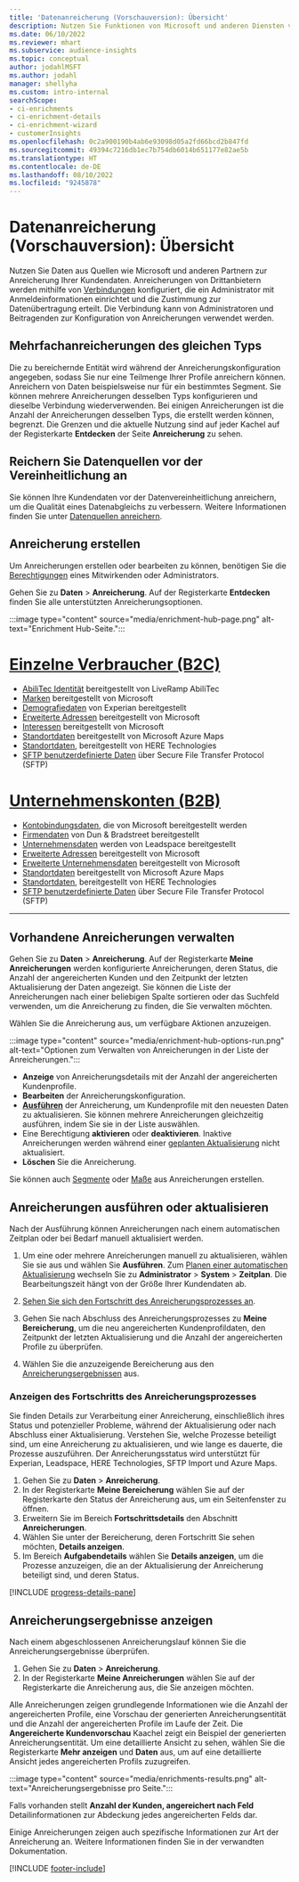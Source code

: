 ```yaml
---
title: 'Datenanreicherung (Vorschauversion): Übersicht'
description: Nutzen Sie Funktionen von Microsoft und anderen Diensten von Drittanbietern, um Ihre Kundendaten anzureichern.
ms.date: 06/10/2022
ms.reviewer: mhart
ms.subservice: audience-insights
ms.topic: conceptual
author: jodahlMSFT
ms.author: jodahl
manager: shellyha
ms.custom: intro-internal
searchScope:
- ci-enrichments
- ci-enrichment-details
- ci-enrichment-wizard
- customerInsights
ms.openlocfilehash: 0c2a900190b4ab6e93098d05a2fd66bcd2b847fd
ms.sourcegitcommit: 49394c7216db1ec7b754db6014b651177e82ae5b
ms.translationtype: HT
ms.contentlocale: de-DE
ms.lasthandoff: 08/10/2022
ms.locfileid: "9245878"
---
```

# <a name="data-enrichment-preview-overview"></a>Datenanreicherung (Vorschauversion): Übersicht

Nutzen Sie Daten aus Quellen wie Microsoft und anderen Partnern zur Anreicherung Ihrer Kundendaten. Anreicherungen von Drittanbietern werden mithilfe von [Verbindungen](connections.md) konfiguriert, die ein Administrator mit Anmeldeinformationen einrichtet und die Zustimmung zur Datenübertragung erteilt. Die Verbindung kann von Administratoren und Beitragenden zur Konfiguration von Anreicherungen verwendet werden.  

## <a name="multiple-enrichments-of-the-same-type"></a>Mehrfachanreicherungen des gleichen Typs

Die zu bereichernde Entität wird während der Anreicherungskonfiguration angegeben, sodass Sie nur eine Teilmenge Ihrer Profile anreichern können. Anreichern von Daten beispielsweise nur für ein bestimmtes Segment. Sie können mehrere Anreicherungen desselben Typs konfigurieren und dieselbe Verbindung wiederverwenden. Bei einigen Anreicherungen ist die Anzahl der Anreicherungen desselben Typs, die erstellt werden können, begrenzt. Die Grenzen und die aktuelle Nutzung sind auf jeder Kachel auf der Registerkarte **Entdecken** der Seite **Anreicherung** zu sehen.

## <a name="enrich-data-sources-before-unification"></a>Reichern Sie Datenquellen vor der Vereinheitlichung an

Sie können Ihre Kundendaten vor der Datenvereinheitlichung anreichern, um die Qualität eines Datenabgleichs zu verbessern. Weitere Informationen finden Sie unter [Datenquellen anreichern](data-sources-enrichment.md).

## <a name="create-an-enrichment"></a>Anreicherung erstellen

Um Anreicherungen erstellen oder bearbeiten zu können, benötigen Sie die [Berechtigungen](permissions.md) eines Mitwirkenden oder Administrators.

Gehen Sie zu **Daten** > **Anreicherung**. Auf der Registerkarte **Entdecken** finden Sie alle unterstützten Anreicherungsoptionen.

:::image type="content" source="media/enrichment-hub-page.png" alt-text="Enrichment Hub-Seite.":::

# <a name="individual-consumers-b-to-c"></a>[Einzelne Verbraucher (B2C)](#tab/b2c)

- [AbiliTec Identität](enrichment-liveramp.md) bereitgestellt von LiveRamp AbiliTec
- [Marken](enrichment-microsoft.md) bereitgestellt von Microsoft
- [Demografiedaten](enrichment-experian.md) von Experian bereitgestellt
- [Erweiterte Adressen](enrichment-enhanced-addresses.md) bereitgestellt von Microsoft
- [Interessen](enrichment-microsoft.md) bereitgestellt von Microsoft
- [Standortdaten](enrichment-azure-maps.md) bereitgestellt von Microsoft Azure Maps
- [Standortdaten](enrichment-here.md), bereitgestellt von HERE Technologies
- [SFTP benutzerdefinierte Daten](enrichment-SFTP-custom-import.md) über Secure File Transfer Protocol (SFTP)

# <a name="business-accounts-b-to-b"></a>[Unternehmenskonten (B2B)](#tab/b2b)

- [Kontobindungsdaten](enrichment-office.md), die von Microsoft bereitgestellt werden
- [Firmendaten](enrichment-dnb.md) von Dun & Bradstreet bereitgestellt
- [Unternehmensdaten](enrichment-leadspace.md) werden von Leadspace bereitgestellt
- [Erweiterte Adressen](enrichment-enhanced-addresses.md) bereitgestellt von Microsoft
- [Erweiterte Unternehmensdaten](enrichment-enhanced-company-data.md) bereitgestellt von Microsoft
- [Standortdaten](enrichment-azure-maps.md) bereitgestellt von Microsoft Azure Maps
- [Standortdaten](enrichment-here.md), bereitgestellt von HERE Technologies
- [SFTP benutzerdefinierte Daten](enrichment-SFTP-custom-import.md) über Secure File Transfer Protocol (SFTP)

---

## <a name="manage-existing-enrichments"></a>Vorhandene Anreicherungen verwalten

Gehen Sie zu **Daten** > **Anreicherung**. Auf der Registerkarte **Meine Anreicherungen** werden konfigurierte Anreicherungen, deren Status, die Anzahl der angereicherten Kunden und den Zeitpunkt der letzten Aktualisierung der Daten angezeigt. Sie können die Liste der Anreicherungen nach einer beliebigen Spalte sortieren oder das Suchfeld verwenden, um die Anreicherung zu finden, die Sie verwalten möchten.

Wählen Sie die Anreicherung aus, um verfügbare Aktionen anzuzeigen.

:::image type="content" source="media/enrichment-hub-options-run.png" alt-text="Optionen zum Verwalten von Anreicherungen in der Liste der Anreicherungen.":::

- **Anzeige** von Anreicherungsdetails mit der Anzahl der angereicherten Kundenprofile.
- **Bearbeiten** der Anreicherungskonfiguration.
- [**Ausführen**](#run-or-refresh-enrichments) der Anreicherung, um Kundenprofile mit den neuesten Daten zu aktualisieren. Sie können mehrere Anreicherungen gleichzeitig ausführen, indem Sie sie in der Liste auswählen.
- Eine Berechtigung **aktivieren** oder **deaktivieren**. Inaktive Anreicherungen werden während einer [geplanten Aktualisierung](schedule-refresh.md) nicht aktualisiert.
- **Löschen** Sie die Anreicherung.

Sie können auch [Segmente](segments.md) oder [Maße](measures.md) aus Anreicherungen erstellen.

## <a name="run-or-refresh-enrichments"></a>Anreicherungen ausführen oder aktualisieren

Nach der Ausführung können Anreicherungen nach einem automatischen Zeitplan oder bei Bedarf manuell aktualisiert werden.

1. Um eine oder mehrere Anreicherungen manuell zu aktualisieren, wählen Sie sie aus und wählen Sie **Ausführen**. Zum [Planen einer automatischen Aktualisierung](schedule-refresh.md) wechseln Sie zu **Administrator** > **System** > **Zeitplan**. Die Bearbeitungszeit hängt von der Größe Ihrer Kundendaten ab.

1. [Sehen Sie sich den Fortschritt des Anreicherungsprozesses an](#see-the-progress-of-the-enrichment-process).

1. Gehen Sie nach Abschluss des Anreicherungsprozesses zu **Meine Bereicherung**, um die neu angereicherten Kundenprofildaten, den Zeitpunkt der letzten Aktualisierung und die Anzahl der angereicherten Profile zu überprüfen.

1. Wählen Sie die anzuzeigende Bereicherung aus den [Anreicherungsergebnissen](#view-enrichment-results) aus.

### <a name="see-the-progress-of-the-enrichment-process"></a>Anzeigen des Fortschritts des Anreicherungsprozesses

Sie finden Details zur Verarbeitung einer Anreicherung, einschließlich ihres Status und potenzieller Probleme, während der Aktualisierung oder nach Abschluss einer Aktualisierung. Verstehen Sie, welche Prozesse beteiligt sind, um eine Anreicherung zu aktualisieren, und wie lange es dauerte, die Prozesse auszuführen. Der Anreicherungsstatus wird unterstützt für Experian, Leadspace, HERE Technologies, SFTP Import und Azure Maps.

1. Gehen Sie zu **Daten** > **Anreicherung**.
1. In der Registerkarte **Meine Bereicherung** wählen Sie auf der Registerkarte den Status der Anreicherung aus, um ein Seitenfenster zu öffnen.
1. Erweitern Sie im Bereich **Fortschrittsdetails** den Abschnitt **Anreicherungen**.
1. Wählen Sie unter der Bereicherung, deren Fortschritt Sie sehen möchten, **Details anzeigen**.
1. Im Bereich **Aufgabendetails** wählen Sie **Details anzeigen**, um die Prozesse anzuzeigen, die an der Aktualisierung der Anreicherung beteiligt sind, und deren Status.

[!INCLUDE [progress-details-pane](includes/progress-details-pane.md)]

## <a name="view-enrichment-results"></a>Anreicherungsergebnisse anzeigen

Nach einem abgeschlossenen Anreicherungslauf können Sie die Anreicherungsergebnisse überprüfen.

1. Gehen Sie zu **Daten** > **Anreicherung**.
1. In der Registerkarte **Meine Anreicherungen** wählen Sie auf der Registerkarte die Anreicherung aus, die Sie anzeigen möchten.

Alle Anreicherungen zeigen grundlegende Informationen wie die Anzahl der angereicherten Profile, eine Vorschau der generierten Anreicherungsentität und die Anzahl der angereicherten Profile im Laufe der Zeit. Die **Angereicherte Kundenvorschau** Kaachel zeigt ein Beispiel der generierten Anreicherungsentität. Um eine detaillierte Ansicht zu sehen, wählen Sie die Registerkarte **Mehr anzeigen** und  **Daten** aus, um auf eine detaillierte Ansicht jedes angereicherten Profils zuzugreifen.

:::image type="content" source="media/enrichments-results.png" alt-text="Anreicherungsergebnisse pro Seite.":::

Falls vorhanden stellt **Anzahl der Kunden, angereichert nach Feld** Detailinformationen zur  Abdeckung jedes angereicherten Felds dar.

Einige Anreicherungen zeigen auch spezifische Informationen zur Art der Anreicherung an. Weitere Informationen finden Sie in der verwandten Dokumentation.

[!INCLUDE [footer-include](includes/footer-banner.md)]
